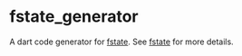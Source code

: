 # fstate_generator

A dart code generator for [fstate](https://pub.dev/packages/fstate).
See [fstate](https://pub.dev/packages/fstate) for more details.
